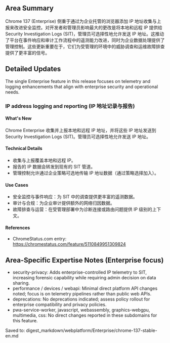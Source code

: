 ## Area Summary

Chrome 137 (Enterprise) 侧重于通过为企业托管的浏览器添加 IP 地址收集与上报来改进安全监控。对开发者和管理员影响最大的更改是将本地和远程 IP 提供给 Security Investigation Logs (SIT)，管理员可选择性地允许发送 IP 地址。这推动了平台在事件响应和审计工作流程中的遥测能力改进，同时为企业数据处理提供了管理控制。这些更新重要在于，它们为受管理的环境中的威胁调查和运维故障排查提供了更丰富的信号。

## Detailed Updates

The single Enterprise feature in this release focuses on telemetry and logging enhancements that align with enterprise security and operational needs.

### IP address logging and reporting (IP 地址记录与报告)

#### What's New
Chrome Enterprise 收集并上报本地和远程 IP 地址，并将这些 IP 地址发送到 Security Investigation Logs (SIT)。管理员可选择性地允许发送 IP 地址。

#### Technical Details
- 收集与上报覆盖本地和远程 IP。
- 报告的 IP 数据会转发到现有的 SIT 管道。
- 管理控制允许通过企业策略可选地传输 IP 地址数据（通过策略选择加入）。

#### Use Cases
- 安全监控与事件响应：为 SIT 中的调查提供更丰富的遥测数据。
- 审计与合规：为企业审计提供额外的网络归因数据。
- 故障排查与运营：在受管理部署中为诊断连接或路由问题提供 IP 级别的上下文。

#### References
- ChromeStatus.com entry: https://chromestatus.com/feature/5110849951309824

## Area-Specific Expertise Notes (Enterprise focus)
- security-privacy: Adds enterprise-controlled IP telemetry to SIT, increasing forensic capability while requiring admin decision on data sharing.
- performance / devices / webapi: Minimal direct platform API changes noted; focus is on telemetry pipelines rather than public web APIs.
- deprecations: No deprecations indicated; assess policy rollout for enterprise compatibility and privacy policies.
- pwa-service-worker, javascript, webassembly, graphics-webgpu, multimedia, css: No direct changes reported in these subdomains for this feature.

Saved to: digest_markdown/webplatform/Enterprise/chrome-137-stable-en.md